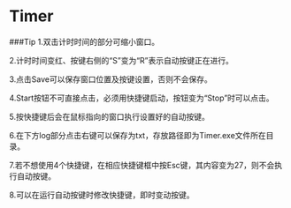 Timer
=====
###Tip
1.双击计时时间的部分可缩小窗口。

2.计时时间变红、按键右侧的“S”变为“R”表示自动按键正在进行。

3.点击Save可以保存窗口位置及按键设置，否则不会保存。

4.Start按钮不可直接点击，必须用快捷键启动，按钮变为“Stop”时可以点击。

5.按快捷键后会在鼠标指向的窗口执行设置好的自动按键。

6.在下方log部分点击右键可以保存为txt，存放路径即为Timer.exe文件所在目录。

7.若不想使用4个快捷键，在相应快捷键框中按Esc键，其内容变为27，则不会执行自动按键。

8.可以在运行自动按键时修改快捷键，即时变动按键。

